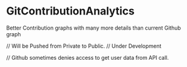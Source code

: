 # GitContributionAnalytics
Better Contribution graphs with many more details than current Github graph

// Will be Pushed from Private to Public. 
// Under Development

// Github sometimes  denies access to get user data from API call. 
